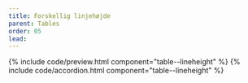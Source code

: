 ```yaml
---
title: Forskellig linjehøjde
parent: Tables
order: 05
lead: 
---
```


{% include code/preview.html component="table--lineheight" %}
{% include code/accordion.html component="table--lineheight" %}
